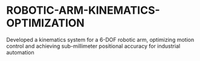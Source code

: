# ROBOTIC-ARM-KINEMATICS-OPTIMIZATION
Developed a kinematics system for a 6-DOF robotic arm, optimizing motion control and achieving sub-millimeter positional accuracy for industrial automation
